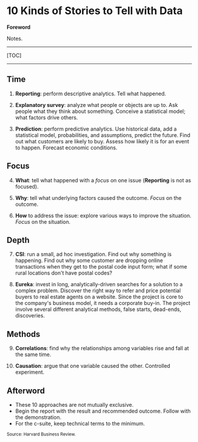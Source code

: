 # 10 Kinds of Stories to Tell with Data

**Foreword**

Notes.

-----

[TOC]

-----

## Time

1. **Reporting**: perform descriptive analytics. Tell what happened.

2. **Explanatory survey**: analyze what people or objects are up to. Ask people what they think about something. Conceive a statistical model; what factors drive others.

3. **Prediction**: perform predictive analytics. Use historical data, add a statistical model, probabilities, and assumptions,  predict the future. Find out what customers are likely to buy. Assess how likely it is for an event to happen. Forecast economic conditions. 

## Focus

4. **What**: tell what happened with a *focus* on one issue (**Reporting** is not as focused).

5. **Why**: tell what underlying factors caused the outcome. *Focus* on the outcome.

6. **How** to address the issue: explore various ways to improve the situation. *Focus* on the situation.

## Depth

7. **CSI**: run a small, ad hoc investigation. Find out why something is happening. Find out why some customer are dropping online transactions when they get to the postal code input form; what if some rural locations don't have postal codes?

8. **Eureka**: invest in long, analytically-driven searches for a solution to a complex problem. Discover the right way to refer and price potential buyers to real estate agents on a website. Since the project is core to the company's business model, it needs a corporate buy-in. The project involve several different analytical methods, false starts, dead-ends, discoveries.

## Methods

9. **Correlations**: find why the relationships among variables rise and fall at the same time. 

10. **Causation**: argue that one variable caused the other. Controlled experiment.

## Afterword

- These 10 approaches are not mutually exclusive. 
- Begin the report with the result and recommended outcome. Follow with the demonstration.
- For the c-suite, keep technical terms to the minimum.

<sub>Source: Harvard Business Review.</sub>